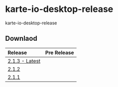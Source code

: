 # karte-io-desktop-release
karte-io-desktop-release

## Downlaod
|Release|Pre Release|
|:------|:----------|
|[2.1.3 - Latest](https://github.com/plaidev/karte-io-desktop-release/releases/download/v2.1.3/karte-io-desktop-2.1.3.dmg)||
|[2.1.2](https://github.com/plaidev/karte-io-desktop-release/releases/download/untagged-a9604e979f48d0c3d264/karte-io-desktop-2.1.2.dmg)||
|[2.1.1](https://github.com/plaidev/karte-io-desktop-release/releases/download/v2.1.1/karte-io-desktop-2.1.1.dmg)||
